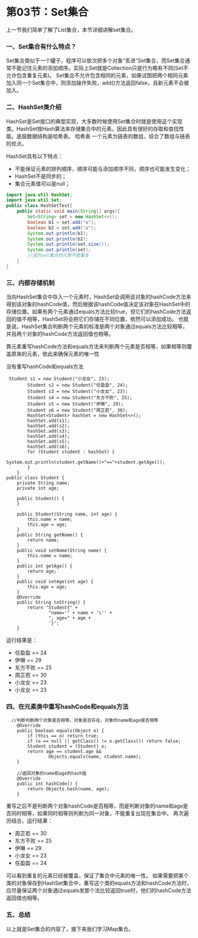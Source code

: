# 第03节：Set集合

上一节我们简单了解了List集合，本节详细讲解set集合。

### 一、Set集合有什么特点？

Set集合类似于一个罐子，程序可以依次把多个对象“丢进”Set集合，而Set集合通常不能记住元素的添加顺序。实际上Set就是Collection只是行为略有不同(Set不允许包含重复元素)。
Set集合不允许包含相同的元素，如果试图把两个相同元素加入同一个Set集合中，则添加操作失败，add()方法返回false，且新元素不会被加入。

### 二、HashSet类介绍

HashSet是Set接口的典型实现，大多数时候使用Set集合时就是使用这个实现类。HashSet按Hash算法来存储集合中的元素，因此具有很好的存取和查找性能。底层数据结构是哈希表。
哈希表
一个元素为链表的数组，综合了数组与链表的优点。

HashSet具有以下特点：

- 不能保证元素的排列顺序，顺序可能与添加顺序不同，顺序也可能发生变化；
- HashSet不是同步的；
- 集合元素值可以是null；

```java
import java.util.HashSet;
import java.util.Set;
public class HashSetTest{
    public static void main(String[] args){
        Set<String> set = new HashSet<>();
        boolean b1 = set.add("a");
        boolean b2 = set.add("a");
        System.out.println(b1);
        System.out.println(b2);
        System.out.println(set.size());
        System.out.println(set);
        //因为set集合的元素不能重复
    }
}
```

### 三、内部存储机制

当向HashSet集合中存入一个元素时，HashSet会调用该对象的hashCode方法来得到该对象的hashCode值，然后根据该hashCode值决定该对象在HashSet中的存储位置。如果有两个元素通过equals方法比较true，但它们的hashCode方法返回的值不相等，HashSet将会把它们存储在不同位置，依然可以添加成功。
也就是说。HashSet集合判断两个元素的标准是两个对象通过equals方法比较相等，并且两个对象的hashCode方法返回值也相等。

靠元素重写hashCode方法和equals方法来判断两个元素是否相等，如果相等则覆盖原来的元素，依此来确保元素的唯一性

没有重写hashCode和equals方法

```
 Student s1 = new Student("小龙女", 23);
        Student s2 = new Student("任盈盈", 24);
        Student s3 = new Student("小龙女", 23);
        Student s4 = new Student("东方不败", 25);
        Student s5 = new Student("伊琳", 29);
        Student s6 = new Student("周芷若", 30);
        HashSet<Student> hashSet = new HashSet<>();
        hashSet.add(s1);
        hashSet.add(s2);
        hashSet.add(s3);
        hashSet.add(s4);
        hashSet.add(s5);
        hashSet.add(s6);
        for (Student student : hashSet) {
            System.out.println(student.getName()+"=="+student.getAge());
        }
    }
public class Student {
    private String name;
    private int age;

    public Student() {
    }

    public Student(String name, int age) {
        this.name = name;
        this.age = age;
    }
    public String getName() {
        return name;
    }
    public void setName(String name) {
        this.name = name;
    }
    public int getAge() {
        return age;
    }
    public void setAge(int age) {
        this.age = age;
    }
    @Override
    public String toString() {
        return "Student{" +
                "name='" + name + '\'' +
                ", age=" + age +
                '}';
    }
```

运行结果是：

- 任盈盈 == 24
- 伊琳 == 29
- 东方不败 == 25
- 周芷若 == 30
- 小龙女 == 23
- 小龙女 == 23

### 四、在元素类中重写hashCode和equals方法

```
  //判断判断两个对象是否相等，对象是否存在，对象的name和age是否相等
    @Override
    public boolean equals(Object o) {
        if (this == o) return true;
        if (o == null || getClass() != o.getClass()) return false;
        Student student = (Student) o;
        return age == student.age &&
                Objects.equals(name, student.name);
    }

    //返回对象的name和age的hash值
    @Override
    public int hashCode() {
        return Objects.hash(name, age);
    }
```

重写之后不是判断两个对象hashCode是否相等，而是判断对象的name和age是否同时相等，如果同时相等则判断为同一对象，不能重复出现在集合中。
再次遍历结合，运行结果：

- 周芷若 == 30
- 东方不败 == 25
- 伊琳 == 29
- 小龙女 == 23
- 任盈盈 == 24

可以看到重复的元素已经被覆盖，保证了集合中元素的唯一性。
如果需要把某个类的对象保存到HashSet集合中，重写这个类的equals方法和hashCode方法时，应尽量保证两个对象通过equals发那个法比较返回true时，他们的hashCode方法返回值也相等。

### 五、总结

以上就是Set集合的内容了，接下来我们学习Map集合。